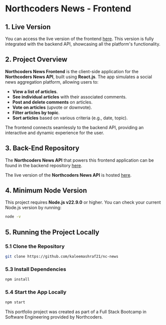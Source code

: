# Northcoders News - Frontend

## 1. Live Version

You can access the live version of the frontend [here]((https://kaleems-nc-news.netlify.app)). This version is fully integrated with the backend API, showcasing all the platform's functionality.

## 2. Project Overview

**Northcoders News Frontend** is the client-side application for the **Northcoders News API**, built using **React.js**. The app simulates a social news aggregation platform, allowing users to:

- **View a list of articles**.
- **See individual articles** with their associated comments.
- **Post and delete comments** on articles.
- **Vote on articles** (upvote or downvote).
- **Filter articles by topic**.
- **Sort articles** based on various criteria (e.g., date, topic).

The frontend connects seamlessly to the backend API, providing an interactive and dynamic experience for the user.

## 3. Back-End Repository

The **Northcoders News API** that powers this frontend application can be found in the backend repository [here](https://github.com/kaleemashraf21/nc-newsAPI).

The live version of the **Northcoders News API** is hosted [here](https://nc-newsapi.onrender.com/api).

## 4. Minimum Node Version

This project requires **Node.js v22.9.0** or higher. You can check your current Node.js version by running:

```bash
node -v
```

## 5. Running the Project Locally

### 5.1 Clone the Repository

```bash
git clone https://github.com/kaleemashraf21/nc-news
```

### 5.3 Install Dependencies

```bash
npm install
```

### 5.4 Start the App Locally

```bash
npm start
```

This portfolio project was created as part of a Full Stack Bootcamp in Software Engineering provided by Northcoders.
